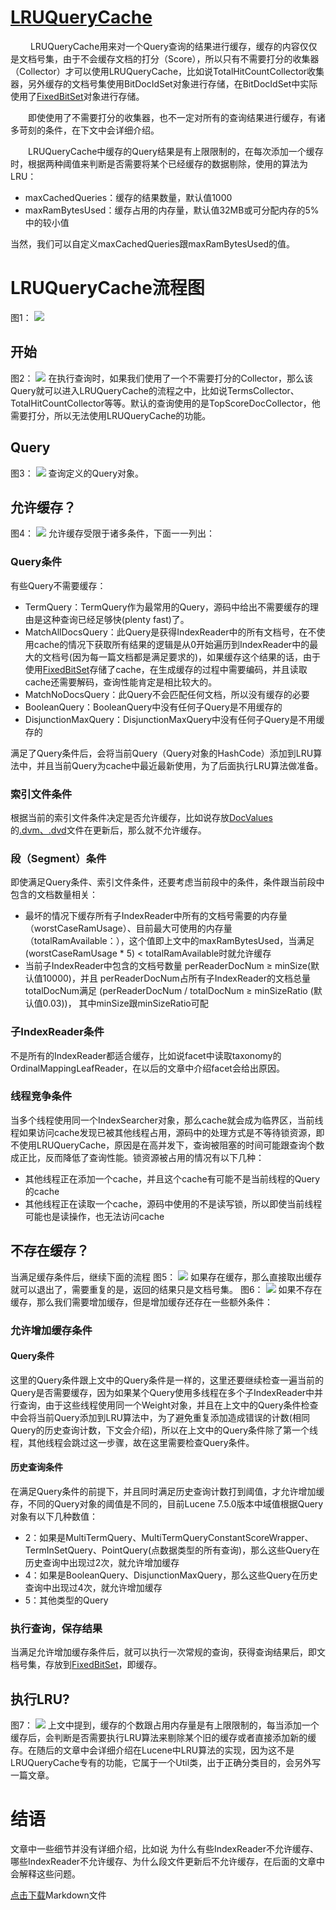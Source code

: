 # [LRUQueryCache](https://www.amazingkoala.com.cn/Lucene/Search/)

&emsp;&emsp; LRUQueryCache用来对一个Query查询的结果进行缓存，缓存的内容仅仅是文档号集，由于不会缓存文档的打分（Score），所以只有不需要打分的收集器（Collector）才可以使用LRUQueryCache，比如说TotalHitCountCollector收集器，另外缓存的文档号集使用BitDocIdSet对象进行存储，在BitDocIdSet中实际使用了[FixedBitSet](https://www.amazingkoala.com.cn/Lucene/gongjulei/2019/0404/45.html)对象进行存储。

&emsp;&emsp;即使使用了不需要打分的收集器，也不一定对所有的查询结果进行缓存，有诸多苛刻的条件，在下文中会详细介绍。

&emsp;&emsp;LRUQueryCache中缓存的Query结果是有上限限制的，在每次添加一个缓存时，根据两种阈值来判断是否需要将某个已经缓存的数据剔除，使用的算法为LRU：

- maxCachedQueries：缓存的结果数量，默认值1000
- maxRamBytesUsed：缓存占用的内存量，默认值32MB或可分配内存的5%中的较小值

当然，我们可以自定义maxCachedQueries跟maxRamBytesUsed的值。

# LRUQueryCache流程图
图1：
<img src="http://www.amazingkoala.com.cn/uploads/lucene/Search/QueryCache/LRUQueryCache/1.png">

## 开始
图2：
<img src="http://www.amazingkoala.com.cn/uploads/lucene/Search/QueryCache/LRUQueryCache/2.png">
在执行查询时，如果我们使用了一个不需要打分的Collector，那么该Query就可以进入LRUQueryCache的流程之中，比如说TermsCollector、TotalHitCountCollector等等。默认的查询使用的是TopScoreDocCollector，他需要打分，所以无法使用LRUQueryCache的功能。

## Query
图3：
<img src="http://www.amazingkoala.com.cn/uploads/lucene/Search/QueryCache/LRUQueryCache/3.png">
查询定义的Query对象。
## 允许缓存？
图4：
<img src="http://www.amazingkoala.com.cn/uploads/lucene/Search/QueryCache/LRUQueryCache/4.png">
允许缓存受限于诸多条件，下面一一列出：

### Query条件
有些Query不需要缓存：

- TermQuery：TermQuery作为最常用的Query，源码中给出不需要缓存的理由是这种查询已经足够快(plenty fast)了。
- MatchAllDocsQuery：此Query是获得IndexReader中的所有文档号，在不使用cache的情况下获取所有结果的逻辑是从0开始遍历到IndexReader中的最大的文档号(因为每一篇文档都是满足要求的)，如果缓存这个结果的话，由于使用[FixedBitSet](https://www.amazingkoala.com.cn/Lucene/gongjulei/2019/0404/45.html)存储了cache，在生成缓存的过程中需要编码，并且读取cache还需要解码，查询性能肯定是相比较大的。
- MatchNoDocsQuery：此Query不会匹配任何文档，所以没有缓存的必要
- BooleanQuery：BooleanQuery中没有任何子Query是不用缓存的
- DisjunctionMaxQuery：DisjunctionMaxQuery中没有任何子Query是不用缓存的

满足了Query条件后，会将当前Query（Query对象的HashCode）添加到LRU算法中，并且当前Query为cache中最近最新使用，为了后面执行LRU算法做准备。
### 索引文件条件
根据当前的索引文件条件决定是否允许缓存，比如说存放[DocValues](https://www.amazingkoala.com.cn/Lucene/DocValues/2019/0218/33.html)的[.dvm、.dvd](https://www.amazingkoala.com.cn/Lucene/DocValues/)文件在更新后，那么就不允许缓存。
### 段（Segment）条件
即使满足Query条件、索引文件条件，还要考虑当前段中的条件，条件跟当前段中包含的文档数量相关：
- 最坏的情况下缓存所有子IndexReader中所有的文档号需要的内存量（worstCaseRamUsage）、目前最大可使用的内存量（totalRamAvailable：），这个值即上文中的maxRamBytesUsed，当满足(worstCaseRamUsage * 5) < totalRamAvailable时就允许缓存
- 当前子IndexReader中包含的文档号数量 perReaderDocNum ≥ minSize(默认值10000)，并且 perReaderDocNum占所有子IndexReader的文档总量totalDocNum满足 (perReaderDocNum / totalDocNum ≥ minSizeRatio (默认值0.03))， 其中minSize跟minSizeRatio可配
### 子IndexReader条件
不是所有的IndexReader都适合缓存，比如说facet中读取taxonomy的OrdinalMappingLeafReader，在以后的文章中介绍facet会给出原因。
### 线程竞争条件
当多个线程使用同一个IndexSearcher对象，那么cache就会成为临界区，当前线程如果访问cache发现已被其他线程占用，源码中的处理方式是不等待锁资源，即不使用LRUQueryCache，原因是在高并发下，查询被阻塞的时间可能跟查询个数成正比，反而降低了查询性能。锁资源被占用的情况有以下几种：
- 其他线程正在添加一个cache，并且这个cache有可能不是当前线程的Query的cache
- 其他线程正在读取一个cache，源码中使用的不是读写锁，所以即使当前线程可能也是读操作，也无法访问cache

## 不存在缓存？
当满足缓存条件后，继续下面的流程
图5：
<img src="http://www.amazingkoala.com.cn/uploads/lucene/Search/QueryCache/LRUQueryCache/5.png">
如果存在缓存，那么直接取出缓存就可以退出了，需要重复的是，返回的结果只是文档号集。
图6：
<img src="http://www.amazingkoala.com.cn/uploads/lucene/Search/QueryCache/LRUQueryCache/6.png">
如果不存在缓存，那么我们需要增加缓存，但是增加缓存还存在一些额外条件：

### 允许增加缓存条件
#### Query条件
这里的Query条件跟上文中的Query条件是一样的，这里还要继续检查一遍当前的Query是否需要缓存，因为如果某个Query使用多线程在多个子IndexReader中并行查询，由于这些线程使用同一个Weight对象，并且在上文中的Query条件检查中会将当前Query添加到LRU算法中，为了避免重复添加造成错误的计数(相同Query的历史查询计数，下文会介绍)，所以在上文中的Query条件除了第一个线程，其他线程会跳过这一步骤，故在这里需要检查Query条件。
#### 历史查询条件
在满足Query条件的前提下，并且同时满足历史查询计数打到阈值，才允许增加缓存，不同的Query对象的阈值是不同的，目前Lucene 7.5.0版本中域值根据Query对象有以下几种数值：

- 2：如果是MultiTermQuery、MultiTermQueryConstantScoreWrapper、TermInSetQuery、PointQuery(点数据类型的所有查询)，那么这些Query在历史查询中出现过2次，就允许增加缓存
- 4：如果是BooleanQuery、DisjunctionMaxQuery，那么这些Query在历史查询中出现过4次，就允许增加缓存
- 5：其他类型的Query

### 执行查询，保存结果
当满足允许增加缓存条件后，就可以执行一次常规的查询，获得查询结果后，即文档号集，存放到[FixedBitSet](https://www.amazingkoala.com.cn/Lucene/gongjulei/2019/0404/45.html)，即缓存。
## 执行LRU?
图7：
<img src="http://www.amazingkoala.com.cn/uploads/lucene/Search/QueryCache/LRUQueryCache/7.png">
上文中提到，缓存的个数跟占用内存量是有上限限制的，每当添加一个缓存后，会判断是否需要执行LRU算法来剔除某个旧的缓存或者直接添加新的缓存。在随后的文章中会详细介绍在Lucene中LRU算法的实现，因为这不是LRUQueryCache专有的功能，它属于一个Util类，出于正确分类目的，会另外写一篇文章。

# 结语
文章中一些细节并没有详细介绍，比如说 为什么有些IndexReader不允许缓存、哪些IndexReader不允许缓存、为什么段文件更新后不允许缓存，在后面的文章中会解释这些问题。

[点击下载](http://www.amazingkoala.com.cn/attachment/Lucene/Search/QueryCache/LRUQueryCache/LRUQueryCache.zip)Markdown文件